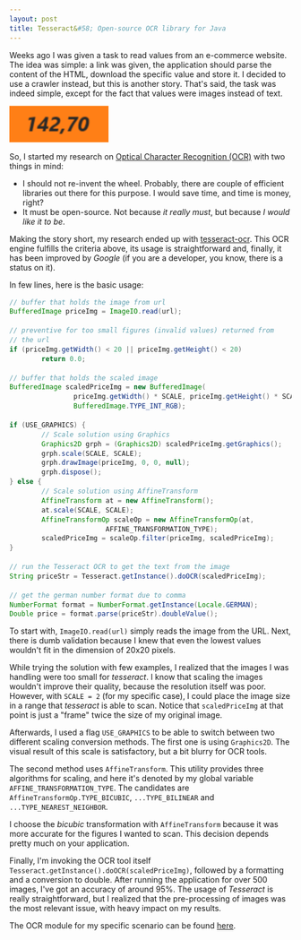 ```yaml
---
layout: post
title: Tesseract&#58; Open-source OCR library for Java
---
```


Weeks ago I was given a task to read values from an e-commerce website.
The idea was simple: a link was given, the application should parse the content of the HTML, download the specific value and store it.
I decided to use a crawler instead, but this is another story.
That's said, the task was indeed simple, except for the fact that values were images instead of text.

![](/images/journal/2013-09-07-tesseract-ocr-for-java/2013-09-07-tesseract-ocr-for-java.jpg)

So, I started my research on [Optical Character Recognition (OCR)](http://en.wikipedia.org/wiki/Optical_character_recognition) with two things in mind:
- I should not re-invent the wheel. Probably, there are couple of efficient libraries out there for this purpose. I would save time, and time is money, right?
- It must be open-source. Not because *it really must*, but because *I would like it to be*.

Making the story short, my research ended up with [tesseract-ocr](https://code.google.com/p/tesseract-ocr/). This OCR engine fulfills the criteria above, its usage is straightforward and, finally, it has been improved by *Google* (if you are a developer, you know, there is a status on it).

In few lines, here is the basic usage:

```java
// buffer that holds the image from url
BufferedImage priceImg = ImageIO.read(url);

// preventive for too small figures (invalid values) returned from
// the url
if (priceImg.getWidth() < 20 || priceImg.getHeight() < 20)
		return 0.0;

// buffer that holds the scaled image
BufferedImage scaledPriceImg = new BufferedImage(
				priceImg.getWidth() * SCALE, priceImg.getHeight() * SCALE,
				BufferedImage.TYPE_INT_RGB);

if (USE_GRAPHICS) {
		// Scale solution using Graphics
		Graphics2D grph = (Graphics2D) scaledPriceImg.getGraphics();
		grph.scale(SCALE, SCALE);
		grph.drawImage(priceImg, 0, 0, null);
		grph.dispose();
} else {
		// Scale solution using AffineTransform
		AffineTransform at = new AffineTransform();
		at.scale(SCALE, SCALE);
		AffineTransformOp scaleOp = new AffineTransformOp(at,
						AFFINE_TRANSFORMATION_TYPE);
		scaledPriceImg = scaleOp.filter(priceImg, scaledPriceImg);
}

// run the Tesseract OCR to get the text from the image
String priceStr = Tesseract.getInstance().doOCR(scaledPriceImg);

// get the german number format due to comma
NumberFormat format = NumberFormat.getInstance(Locale.GERMAN);
Double price = format.parse(priceStr).doubleValue();
```

To start with, `ImageIO.read(url)` simply reads the image from the URL.
Next, there is dumb validation because I knew that even the lowest values wouldn't fit in the dimension of 20x20 pixels.

While trying the solution with few examples, I realized that the images I was handling were too small for *tesseract*.
I know that scaling the images wouldn't improve their quality, because the resolution itself was poor. However, with `SCALE = 2` (for my specific case), I could place the image size in a range that *tesseract* is able to scan.
Notice that `scaledPriceImg` at that point is just a "frame" twice the size of my original image.

Afterwards, I used a flag `USE_GRAPHICS` to be able to switch between two different scaling conversion methods.
The first one is using `Graphics2D`. The visual result of this scale is satisfactory, but a bit blurry for OCR tools.

The second method uses `AffineTransform`. This utility provides three algorithms for scaling, and here it's denoted by my global variable `AFFINE_TRANSFORMATION_TYPE`.
The candidates are `AffineTransformOp.TYPE_BICUBIC`, `...TYPE_BILINEAR` and `...TYPE_NEAREST_NEIGHBOR`.

I choose the *bicubic* transformation with `AffineTransform` because it was more accurate for the figures I wanted to scan. This decision depends pretty much on your application.

Finally, I'm invoking the OCR tool itself `Tesseract.getInstance().doOCR(scaledPriceImg)`, followed by a formatting and a conversion to double.
After running the application for over 500 images, I've got an accuracy of around 95%.
The usage of *Tesseract* is really straightforward, but I realized that the pre-processing of images was the most relevant issue, with heavy impact on my results.

The OCR module for my specific scenario can be found [here](https://raw.github.com/rafaelrezend/eCommerceCrawler/master/src/rezend/ecomm/tools/OCRModule.java).



